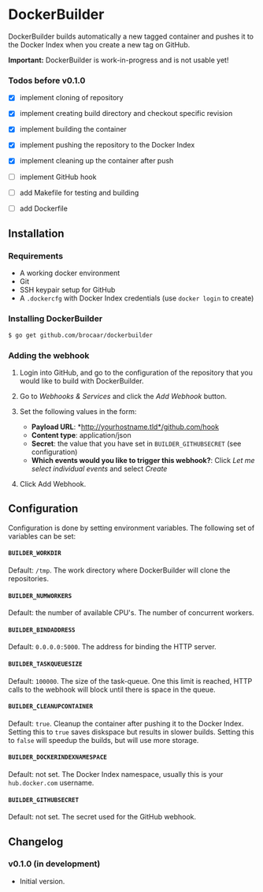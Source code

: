 # DockerBuilder

DockerBuilder builds automatically a new tagged container and pushes it to
the Docker Index when you create a new tag on GitHub.

**Important:** DockerBuilder is work-in-progress and is not usable yet!

### Todos before v0.1.0

- [x] implement cloning of repository
- [x] implement creating build directory and checkout specific revision
- [x] implement building the container
- [x] implement pushing the repository to the Docker Index
- [x] implement cleaning up the container after push
- [ ] implement GitHub hook
- [ ] add Makefile for testing and building
- [ ] add Dockerfile


## Installation

### Requirements

* A working docker environment
* Git
* SSH keypair setup for GitHub
* A ``.dockercfg`` with Docker Index credentials (use ``docker login`` to create)

### Installing DockerBuilder

```sh
$ go get github.com/brocaar/dockerbuilder
```

### Adding the webhook

1. Login into GitHub, and go to the configuration of the repository that you
   would like to build with DockerBuilder.

2. Go to *Webhooks & Services* and click the *Add Webhook* button.

3. Set the following values in the form:

    * **Payload URL**: *http://yourhostname.tld*/github.com/hook
    * **Content type**: application/json
    * **Secret**: the value that you have set in ``BUILDER_GITHUBSECRET`` (see
      configuration)
    * **Which events would you like to trigger this webhook?**: Click
      *Let me select individual events* and select *Create*

4. Click Add Webhook.


## Configuration

Configuration is done by setting environment variables. The following set
of variables can be set:

#### ``BUILDER_WORKDIR``

Default: ``/tmp``. The work directory where DockerBuilder will clone the
repositories.

#### ``BUILDER_NUMWORKERS``

Default: the number of available CPU's. The number of concurrent workers.

#### ``BUILDER_BINDADDRESS``

Default: ``0.0.0.0:5000``. The address for binding the HTTP server.

#### ``BUILDER_TASKQUEUESIZE``

Default: ``100000``. The size of the task-queue. One this limit is reached,
HTTP calls to the webhook will block until there is space in the queue.

#### ``BUILDER_CLEANUPCONTAINER``

Default: ``true``. Cleanup the container after pushing it to the Docker Index.
Setting this to ``true`` saves diskspace but results in slower builds. Setting
this to ``false`` will speedup the builds, but will use more storage.

#### ``BUILDER_DOCKERINDEXNAMESPACE``

Default: not set. The Docker Index namespace, usually this is your
``hub.docker.com`` username.

#### ``BUILDER_GITHUBSECRET``

Default: not set. The secret used for the GitHub webhook.


## Changelog

### v0.1.0 (in development)

* Initial version.
